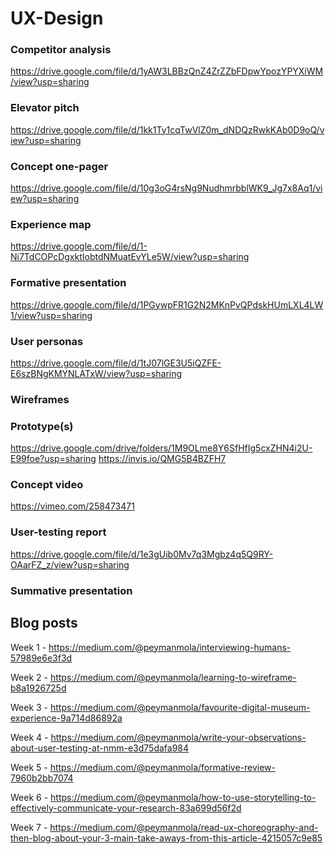 # UX-Design

### Competitor analysis
https://drive.google.com/file/d/1yAW3LBBzQnZ4ZrZZbFDpwYpozYPYXiWM/view?usp=sharing
### Elevator pitch
https://drive.google.com/file/d/1kk1Ty1cqTwVlZ0m_dNDQzRwkKAb0D9oQ/view?usp=sharing
### Concept one-pager
https://drive.google.com/file/d/10g3oG4rsNg9NudhmrbblWK9_Jg7x8Aq1/view?usp=sharing
### Experience map
https://drive.google.com/file/d/1-Ni7TdCOPcDgxktIobtdNMuatEvYLe5W/view?usp=sharing
### Formative presentation
https://drive.google.com/file/d/1PGywpFR1G2N2MKnPvQPdskHUmLXL4LW1/view?usp=sharing
### User personas
https://drive.google.com/file/d/1tJ07lGE3U5iQZFE-E6szBNgKMYNLATxW/view?usp=sharing
### Wireframes
### Prototype(s)
https://drive.google.com/drive/folders/1M9OLme8Y6SfHfIg5cxZHN4i2U-E99foe?usp=sharing
https://invis.io/QMG5B4BZFH7
### Concept video
https://vimeo.com/258473471
### User-testing report
https://drive.google.com/file/d/1e3gUib0Mv7q3Mgbz4q5Q9RY-OAarFZ_z/view?usp=sharing
### Summative presentation
## Blog posts
Week 1 - 
https://medium.com/@peymanmola/interviewing-humans-57989e6e3f3d

Week 2 - 
https://medium.com/@peymanmola/learning-to-wireframe-b8a1926725d


Week 3 - 
https://medium.com/@peymanmola/favourite-digital-museum-experience-9a714d86892a


Week 4 - 
https://medium.com/@peymanmola/write-your-observations-about-user-testing-at-nmm-e3d75dafa984


Week 5 - 
https://medium.com/@peymanmola/formative-review-7960b2bb7074

Week 6 - 
https://medium.com/@peymanmola/how-to-use-storytelling-to-effectively-communicate-your-research-83a699d56f2d

Week 7 - 
https://medium.com/@peymanmola/read-ux-choreography-and-then-blog-about-your-3-main-take-aways-from-this-article-4215057c9e85
